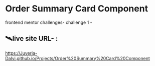 # Order Summary Card Component
frontend mentor challenges- challenge 1 -
## 🛰️live site URL- :
https://Juveria-Dalvi.github.io/Projects/Order%20Summary%20Card%20Component
